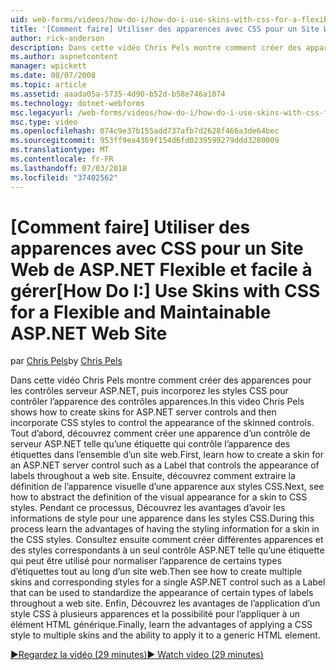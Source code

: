 ```yaml
---
uid: web-forms/videos/how-do-i/how-do-i-use-skins-with-css-for-a-flexible-and-maintainable-aspnet-web-site
title: '[Comment faire] Utiliser des apparences avec CSS pour un Site Web ASP.NET Flexible et facile à gérer | Microsoft Docs'
author: rick-anderson
description: Dans cette vidéo Chris Pels montre comment créer des apparences pour les contrôles serveur ASP.NET, puis incorporez les styles CSS pour contrôler l’apparence de la contr. apparences...
ms.author: aspnetcontent
manager: wpickett
ms.date: 08/07/2008
ms.topic: article
ms.assetid: aaada05a-5735-4d90-b52d-b58e746a1074
ms.technology: dotnet-webforms
msc.legacyurl: /web-forms/videos/how-do-i/how-do-i-use-skins-with-css-for-a-flexible-and-maintainable-aspnet-web-site
msc.type: video
ms.openlocfilehash: 074c9e37b155add737afb7d2628f466a3de64bec
ms.sourcegitcommit: 953ff9ea4369f154d6fd0239599279ddd3280009
ms.translationtype: MT
ms.contentlocale: fr-FR
ms.lasthandoff: 07/03/2018
ms.locfileid: "37402562"
---
```

<a name="how-do-i-use-skins-with-css-for-a-flexible-and-maintainable-aspnet-web-site"></a><span data-ttu-id="cc13d-103">[Comment faire] Utiliser des apparences avec CSS pour un Site Web de ASP.NET Flexible et facile à gérer</span><span class="sxs-lookup"><span data-stu-id="cc13d-103">[How Do I:] Use Skins with CSS for a Flexible and Maintainable ASP.NET Web Site</span></span>
====================
<span data-ttu-id="cc13d-104">par [Chris Pels](https://twitter.com/chrispels)</span><span class="sxs-lookup"><span data-stu-id="cc13d-104">by [Chris Pels](https://twitter.com/chrispels)</span></span>

<span data-ttu-id="cc13d-105">Dans cette vidéo Chris Pels montre comment créer des apparences pour les contrôles serveur ASP.NET, puis incorporez les styles CSS pour contrôler l’apparence des contrôles apparences.</span><span class="sxs-lookup"><span data-stu-id="cc13d-105">In this video Chris Pels shows how to create skins for ASP.NET server controls and then incorporate CSS styles to control the appearance of the skinned controls.</span></span> <span data-ttu-id="cc13d-106">Tout d’abord, découvrez comment créer une apparence d’un contrôle de serveur ASP.NET telle qu’une étiquette qui contrôle l’apparence des étiquettes dans l’ensemble d’un site web.</span><span class="sxs-lookup"><span data-stu-id="cc13d-106">First, learn how to create a skin for an ASP.NET server control such as a Label that controls the appearance of labels throughout a web site.</span></span> <span data-ttu-id="cc13d-107">Ensuite, découvrez comment extraire la définition de l’apparence visuelle d’une apparence aux styles CSS.</span><span class="sxs-lookup"><span data-stu-id="cc13d-107">Next, see how to abstract the definition of the visual appearance for a skin to CSS styles.</span></span> <span data-ttu-id="cc13d-108">Pendant ce processus, Découvrez les avantages d’avoir les informations de style pour une apparence dans les styles CSS.</span><span class="sxs-lookup"><span data-stu-id="cc13d-108">During this process learn the advantages of having the styling information for a skin in the CSS styles.</span></span> <span data-ttu-id="cc13d-109">Consultez ensuite comment créer différentes apparences et des styles correspondants à un seul contrôle ASP.NET telle qu’une étiquette qui peut être utilisé pour normaliser l’apparence de certains types d’étiquettes tout au long d’un site web.</span><span class="sxs-lookup"><span data-stu-id="cc13d-109">Then see how to create multiple skins and corresponding styles for a single ASP.NET control such as a Label that can be used to standardize the appearance of certain types of labels throughout a web site.</span></span> <span data-ttu-id="cc13d-110">Enfin, Découvrez les avantages de l’application d’un style CSS à plusieurs apparences et la possibilité pour l’appliquer à un élément HTML générique.</span><span class="sxs-lookup"><span data-stu-id="cc13d-110">Finally, learn the advantages of applying a CSS style to multiple skins and the ability to apply it to a generic HTML element.</span></span>

[<span data-ttu-id="cc13d-111">&#9654;Regardez la vidéo (29 minutes)</span><span class="sxs-lookup"><span data-stu-id="cc13d-111">&#9654; Watch video (29 minutes)</span></span>](https://channel9.msdn.com/Blogs/ASP-NET-Site-Videos/how-do-i-use-skins-with-css-for-a-flexible-and-maintainable-aspnet-web-site)
